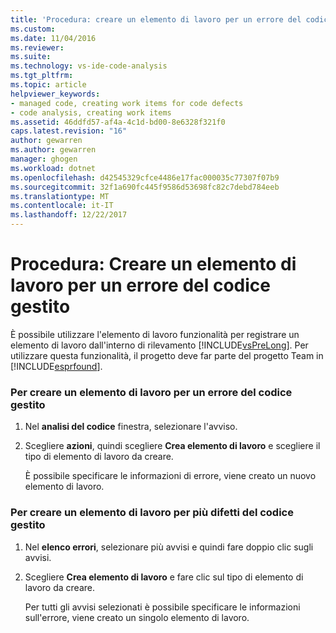 ```yaml
---
title: 'Procedura: creare un elemento di lavoro per un errore del codice gestito | Documenti Microsoft'
ms.custom: 
ms.date: 11/04/2016
ms.reviewer: 
ms.suite: 
ms.technology: vs-ide-code-analysis
ms.tgt_pltfrm: 
ms.topic: article
helpviewer_keywords:
- managed code, creating work items for code defects
- code analysis, creating work items
ms.assetid: 46ddfd57-af4a-4c1d-bd00-8e6328f321f0
caps.latest.revision: "16"
author: gewarren
ms.author: gewarren
manager: ghogen
ms.workload: dotnet
ms.openlocfilehash: d42545329cfce4486e17fac000035c77307f07b9
ms.sourcegitcommit: 32f1a690fc445f9586d53698fc82c7debd784eeb
ms.translationtype: MT
ms.contentlocale: it-IT
ms.lasthandoff: 12/22/2017
---
```

# <a name="how-to-create-a-work-item-for-a-managed-code-defect"></a>Procedura: Creare un elemento di lavoro per un errore del codice gestito
È possibile utilizzare l'elemento di lavoro funzionalità per registrare un elemento di lavoro dall'interno di rilevamento [!INCLUDE[vsPreLong](../code-quality/includes/vsprelong_md.md)]. Per utilizzare questa funzionalità, il progetto deve far parte del progetto Team in [!INCLUDE[esprfound](../code-quality/includes/esprfound_md.md)].  
  
### <a name="to-create-a-work-item-for-managed-code-defect"></a>Per creare un elemento di lavoro per un errore del codice gestito  
  
1.  Nel **analisi del codice** finestra, selezionare l'avviso.  
  
2.  Scegliere **azioni**, quindi scegliere **Crea elemento di lavoro** e scegliere il tipo di elemento di lavoro da creare.  
  
     È possibile specificare le informazioni di errore, viene creato un nuovo elemento di lavoro.  
  
### <a name="to-create-a-work-item-for-multiple-managed-code-defects"></a>Per creare un elemento di lavoro per più difetti del codice gestito  
  
1.  Nel **elenco errori**, selezionare più avvisi e quindi fare doppio clic sugli avvisi.  
  
2.  Scegliere **Crea elemento di lavoro** e fare clic sul tipo di elemento di lavoro da creare.  
  
     Per tutti gli avvisi selezionati è possibile specificare le informazioni sull'errore, viene creato un singolo elemento di lavoro.
